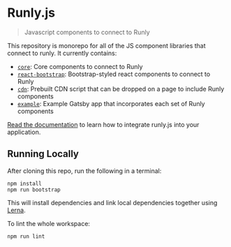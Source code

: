 # Runly.js

> Javascript components to connect to Runly

This repository is monorepo for all of the JS component libraries that connect to runly. It currently contains:

* [`core`](./core): Core components to connect to Runly
* [`react-bootstrap`](./react-bootstrap): Bootstrap-styled react components to connect to Runly
* [`cdn`](./cdn): Prebuilt CDN script that can be dropped on a page to include Runly components
* [`example`](./example): Example Gatsby app that incorporates each set of Runly components

[Read the documentation](https://www.runly.io/docs/integration/runly-js/) to learn how to integrate runly.js into your application.

## Running Locally

After cloning this repo, run the following in a terminal:

```
npm install
npm run bootstrap
```

This will install dependencies and link local dependencies together using [Lerna](https://github.com/lerna/lerna).

To lint the whole workspace:

```
npm run lint
```

